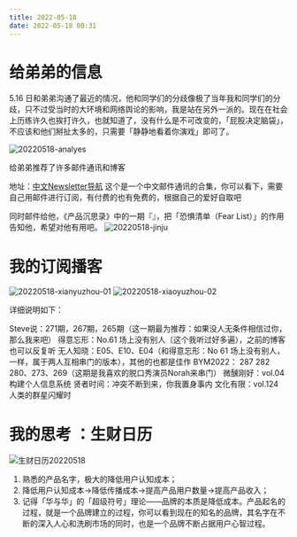 ```yaml
---
title: 2022-05-18
date: 2022-05-18 00:31
---
```


# 给弟弟的信息

5.16 日和弟弟沟通了最近的情况，他和同学们的分歧像极了当年我和同学们的分歧，只不过受当时的大环境和网络舆论的影响，我是站在另外一派的。现在在社会上历练许久也挨打许久，也就知道了，没有什么是不可改变的，「屁股决定脑袋」，不应该和他们掰扯太多的，只需要「静静地看着你演戏」即可了。

![20220518-analyes](http://images.iotop.work/uPic/20220518-analyes.jpg)

给弟弟推荐了许多邮件通讯和博客

地址：[中文Newsletter导航](https://www.notion.so/kfang/Newsletter-68ee46c0a4574f659fb8a873ead438c6)
这个是一个中文邮件通讯的合集，你可以看下，需要自己用邮件进行订阅，有付费的也有免费的，根据自己的爱好自取吧

同时邮件给他，《产品沉思录》中的一期『』，把「恐惧清单（Fear List）」的作用告知他，希望对他有用吧。
![20220518-jinju](http://images.iotop.work/uPic/20220518-jinju.jpg)

# 我的订阅播客
![20220518-xianyuzhou-01](http://images.iotop.work/uPic/20220518-xianyuzhou-01.jpg)
![20220518-xiaoyuzhou-02](http://images.iotop.work/uPic/20220518-xiaoyuzhou-02.jpg)

详细说明如下：

Steve说：271期，267期，265期（这一期最为推荐：如果没人无条件相信过你，那么我来吧）
得意忘形：No.61 场上没有别人（这个我听过好多遍），之前的博客也可以反复听
无人知晓：E05、E10、E04（和得意忘形：No 61 场上没有别人，一样，属于两人互相串门的版本），其他的也都是佳作
BYM2022： 287 282  280、273、269（这期是我喜欢的脱口秀演员Norah来串门）
微醺刚好：vol.04 构建个人信息系统
贤者时间：冲突不断到来，你我置身事内
文化有限：vol.124 人类的群星闪耀时

# 我的思考 ：生财日历

![生财日历20220518](http://images.iotop.work/calendar2022/20220518.jpg)

1. 熟悉的产品名字，极大的降低用户认知成本；
2. 降低用户认知成本→降低传播成本→提高产品用户数量→提高产品收入；
3. 记得「华与华」的「超级符号」理论——品牌的本质是降低成本。产品起名的过程，就是一个品牌建立的过程，你可以看到现在的知名的品牌，其名字在不断的深入人心和洗刷市场的同时，也是一个品牌不断占据用户心智过程。